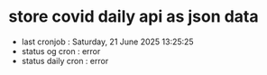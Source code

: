 # store covid daily api as json data

- last cronjob : Saturday, 21 June 2025 13:25:25
- status og cron : error
- status daily cron : error
      
      